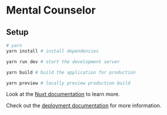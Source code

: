 # Mental Counselor

## Setup

```bash
# yarn
yarn install # install dependencies

yarn run dev # start the development server

yarn build # build the application for production

yarn preview # locally preview production build
```

Look at the
[Nuxt documentation](https://nuxt.com/docs/getting-started/introduction) to
learn more.

Check out the
[deployment documentation](https://nuxt.com/docs/getting-started/deployment) for
more information.
